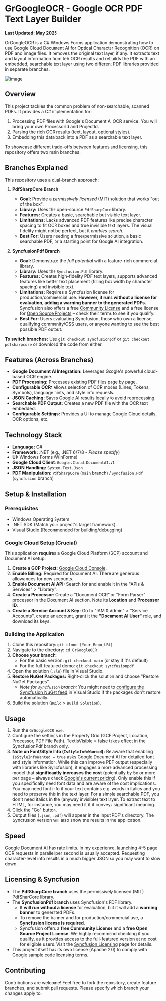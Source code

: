 # GrGoogleOCR - Google OCR PDF Text Layer Builder

**Last Updated: May 2025**

GrGoogleOCR is a C# Windows Forms application demonstrating how to use Google Cloud Document AI for Optical Character Recognition (OCR) on PDF and image files. It removes the original text layer, if any. It extracts text and layout information from teh OCR results and rebuilds the PDF with an embedded, searchable text layer using two different PDF libraries provided in separate branches.

![image](https://github.com/user-attachments/assets/1ca639b2-e4a8-4a8f-b97a-aada4d0cd8bb)


## Overview

This project tackles the common problem of non-searchable, scanned PDFs. It provides a C# implementation for:

1.  Processing PDF files with Google's Document AI OCR service. You will bring your own ProcessorId and ProjectId.
2.  Parsing the rich OCR results (text, layout, optional styles).
3.  Embedding this data back into a PDF as a searchable text layer.

To showcase different trade-offs between features and licensing, this repository offers two main branches.

## Branches Explained

This repository uses a dual-branch approach:

1.  **PdfSharpCore Branch**
    * **Goal:** Provide a *permissively licensed* (MIT) solution that works "out of the box".
    * **Library:** Uses the open-source `PdfSharpCore` library.
    * **Features:** Creates a basic, searchable but visible text layer.
    * **Limitations:** Lacks advanced PDF features like precise character spacing to fit OCR boxes and true invisible text layers. The visual fidelity might not be perfect, but it *enables search*.
    * **Best For:** Users needing a free/permissive solution, a basic searchable PDF, or a starting point for Google AI integration.

2.  **SyncfusionPdf Branch**
    * **Goal:** Demonstrate the *full potential* with a feature-rich commercial library.
    * **Library:** Uses the `Syncfusion.Pdf` library.
    * **Features:** Creates high-fidelity PDF text layers, supports advanced features like better text placement (filling box width by character spacing) and invisible text.
    * **Limitations:** Requires a Syncfusion license for production/commercial use. **However, it runs without a license for evaluation, adding a warning banner to the generated PDFs.** Syncfusion also offers a free [Community License](https://www.syncfusion.com/products/communitylicense) and a free license for [Open Source Projects](https://www.syncfusion.com/products/communitylicense) – check their terms to see if you qualify.
    * **Best For:** Users evaluating Syncfusion, those who own a license, qualifying community/OSS users, or anyone wanting to see the best possible PDF output.

**To switch branches:** Use `git checkout syncfusionpdf` or `git checkout pdfsharpcore` or download the code from either.

## Features (Across Branches)

* **Google Document AI Integration:** Leverages Google's powerful cloud-based OCR engine.
* **PDF Processing:** Processes existing PDF files page by page.
* **Configurable OCR:** Allows selection of OCR modes (Lines, Tokens, Symbols), language hints, and style info requests.
* **JSON Caching:** Saves Google AI results locally to avoid reprocessing.
* **Searchable PDF Output:** Creates a new PDF file with the OCR text embedded.
* **Configurable Settings:** Provides a UI to manage Google Cloud details, OCR options, etc.

## Technology Stack

* **Language:** C#
* **Framework:** .NET (e.g., .NET 6/7/8 - *Please specify*)
* **UI:** Windows Forms (WinForms)
* **Google Cloud Client:** `Google.Cloud.DocumentAI.V1`
* **JSON Handling:** `System.Text.Json`
* **PDF Manipulation:** `PdfSharpCore` (`main` branch) / `Syncfusion.Pdf` (`syncfusion` branch)

## Setup & Installation

### Prerequisites

* Windows Operating System
* .NET SDK (Match your project's target framework)
* Visual Studio (Recommended for building/debugging)

### Google Cloud Setup (Crucial)

This application **requires** a Google Cloud Platform (GCP) account and Document AI setup:

1.  **Create a GCP Project:** [Google Cloud Console](https://console.cloud.google.com/).
2.  **Enable Billing:** Required for Document AI. There are generous allowances for new accounts.
3.  **Enable Document AI API:** Search for and enable it in the "APIs & Services" > "Library".
4.  **Create a Processor:** Create a "Document OCR" or "Form Parser" processor in the Document AI section. Note its **Location** and **Processor ID**.
5.  **Create a Service Account & Key:** Go to "IAM & Admin" > "Service Accounts", create an account, grant it the **"Document AI User"** role, and download its keys.

### Building the Application

1.  Clone this repository: `git clone [Your_Repo_URL]`
2.  Navigate to the directory: `cd GrGoogleOCR`
3.  **Choose your branch:**
    * For the basic version: `git checkout main` (or stay if it's default)
    * For the full-featured demo: `git checkout syncfusionpdf`
4.  Open the solution (`.sln`) file in Visual Studio.
5.  **Restore NuGet Packages:** Right-click the solution and choose "Restore NuGet Packages".
    * *Note for `syncfusion` branch:* You might need to [configure the Syncfusion NuGet feed](https://help.syncfusion.com/nuget/nuget-feeds) in Visual Studio if the packages don't restore automatically.
6.  Build the solution (`Build` > `Build Solution`).

## Usage

1.  Run the `GrGoogleOCR.exe`.
2.  Configure the settings in the Property Grid (GCP Project, Location, Processor, PDF File Path). TextIsVisible = false takes effect in the SyncfusionPdf branch only.
3.  **Note on Font/Style Info (`IsStyleInfoWanted`):** Be aware that enabling `IsStyleInfoWanted = true` asks Google Document AI for detailed font and style information. While this can improve PDF output (especially with libraries like Syncfusion), it engages a more advanced processing model that **significantly increases the cost** (potentially by 5x or more per page – always check [Google's current pricing](https://cloud.google.com/document-ai/pricing)). Only enable this if you specifically need font data and are aware of the cost implications. You may need font info if your text contains e.g. words in italics and you need to preserve this in the text layer. For a simple searchable PDF, you don't need italics in the (anyway invisible) text layer. To extract text to HTML, for instance, you may need it if it conveys significant meaning.
4.  Click the "Go" button.
5.  Output files (`.json`, `.pdf`) will appear in the input PDF's directory. The Syncfusion version will also show the results in the application.

## Speed

Google Document AI has rate limits. In my experience, launching 4-5 page OCR requests in parallel per second is usually accepted. Requesting character-level info results in a much bigger JSON so you may want to slow down.


## Licensing & Syncfusion

* The **PdfSharpCore branch** uses the permissively licensed (MIT) PdfSharCore library.
* The **SyncfusionPdf branch** uses Syncfusion's PDF library.
    * It **will run without a license** for evaluation, but it will add a **warning banner** to generated PDFs.
    * To remove the banner and for production/commercial use, a **Syncfusion license is required**.
    * Syncfusion offers a **free Community License** and a **free Open Source Project License**. We highly recommend checking if you qualify, as it provides access to the full-featured version at no cost for eligible users. Visit the [Syncfusion Licensing](https://www.syncfusion.com/sales/licensing) page for details.
* This project itself has its own license (Apache 2.0) to comply with Google sample code licensing terms.

## Contributing

Contributions are welcome! Feel free to fork the repository, create feature branches, and submit pull requests. Please specify which branch your changes apply to.
